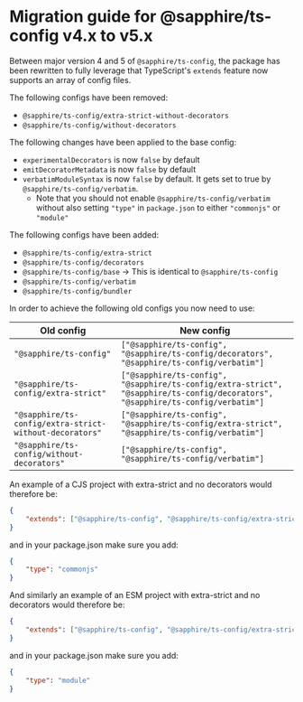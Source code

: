 # Migration guide for @sapphire/ts-config v4.x to v5.x

Between major version 4 and 5 of `@sapphire/ts-config`, the package has been rewritten to fully leverage that TypeScript's `extends` feature now supports an array of config files.

The following configs have been removed:

-   `@sapphire/ts-config/extra-strict-without-decorators`
-   `@sapphire/ts-config/without-decorators`

The following changes have been applied to the base config:

-   `experimentalDecorators` is now `false` by default
-   `emitDecoratorMetadata` is now `false` by default
-   `verbatimModuleSyntax` is now `false` by default. It gets set to true by `@sapphire/ts-config/verbatim`.
    -   Note that you should not enable `@sapphire/ts-config/verbatim` without also setting `"type"` in `package.json`
        to either `"commonjs"` or `"module"`

The following configs have been added:

-   `@sapphire/ts-config/extra-strict`
-   `@sapphire/ts-config/decorators`
-   `@sapphire/ts-config/base` -> This is identical to `@sapphire/ts-config`
-   `@sapphire/ts-config/verbatim`
-   `@sapphire/ts-config/bundler`

In order to achieve the following old configs you now need to use:

| Old config                                              | New config                                                                                                                      |
| ------------------------------------------------------- | ------------------------------------------------------------------------------------------------------------------------------- |
| `"@sapphire/ts-config"`                                 | `["@sapphire/ts-config", "@sapphire/ts-config/decorators", "@sapphire/ts-config/verbatim"]`                                     |
| `"@sapphire/ts-config/extra-strict"`                    | `["@sapphire/ts-config", "@sapphire/ts-config/extra-strict", "@sapphire/ts-config/decorators", "@sapphire/ts-config/verbatim"]` |
| `"@sapphire/ts-config/extra-strict-without-decorators"` | `["@sapphire/ts-config", "@sapphire/ts-config/extra-strict", "@sapphire/ts-config/verbatim"]`                                   |
| `"@sapphire/ts-config/without-decorators"`              | `["@sapphire/ts-config", "@sapphire/ts-config/verbatim"]`                                                                       |

An example of a CJS project with extra-strict and no decorators would therefore be:

```json
{
	"extends": ["@sapphire/ts-config", "@sapphire/ts-config/extra-strict", "@sapphire/ts-config/verbatim"]
}
```

and in your package.json make sure you add:

```json
{
	"type": "commonjs"
}
```

And similarly an example of an ESM project with extra-strict and no decorators would therefore be:

```json
{
	"extends": ["@sapphire/ts-config", "@sapphire/ts-config/extra-strict", "@sapphire/ts-config/verbatim"]
}
```

and in your package.json make sure you add:

```json
{
	"type": "module"
}
```
